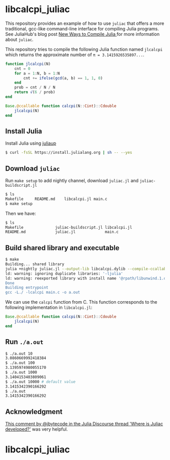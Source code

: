# libcalcpi_juliac

This repository provides an example of how to use `juliac` that offers a more traditional, gcc-like command-line interface for compiling Julia programs. See JuliaHub's blog post [New Ways to Compile Julia
](https://info.juliahub.com/blog/new-ways-to-compile-julia-blog) for more information about `juliac`.

This repository tries to compile the following Julia function named `jlcalcpi` which returns the approximate number of `π = 3.1415926535897...`.

```julia
function jlcalcpi(N)
    cnt = 0
    for a = 1:N, b = 1:N
        cnt += ifelse(gcd(a, b) == 1, 1, 0)
    end
    prob = cnt / N / N
    return √(6 / prob)
end

Base.@ccallable function calcpi(N::Cint)::Cdouble
    jlcalcpi(N)
end
```

## Install Julia

Install Julia using [juliaup](https://github.com/JuliaLang/juliaup)

```sh
$ curl -fsSL https://install.julialang.org | sh -- --yes
```

## Download `juliac`

Run `make setup` to add nightly channel, download `juliac.jl` and `juliac-buildscript.jl`

```sh
$ ls
Makefile     README.md    libcalcpi.jl main.c
$ make setup
```

Then we have:

```sh
$ ls
Makefile              juliac-buildscript.jl libcalcpi.jl
README.md             juliac.jl             main.c
```

## Build shared library and executable

```sh
$ make
Building... shared library
julia +nightly juliac.jl --output-lib libcalcpi.dylib --compile-ccallable --trim libcalcpi.jl
ld: warning: ignoring duplicate libraries: '-ljulia'
ld: warning: reexported library with install name '@rpath/libunwind.1.dylib' found at '/Users/terasakisatoshi/.julia/juliaup/julia-nightly/lib/julia/libunwind.1.0.dylib' couldn't be matched with any parent library and will be linked directly
Done
Building entrypoint
gcc -L./ -lcalcpi main.c -o a.out
```

We can use the `calcpi` function from C. This function corresponds to the following implementation in `libcalcpi.jl`:

```julia
Base.@ccallable function calcpi(N::Cint)::Cdouble
    jlcalcpi(N)
end
```

## Run `./a.out`

```sh
$ ./a.out 10
3.0860669992418384
$ ./a.out 100
3.1395974980055170
$ ./a.out 1000
3.1404153403809061
$ ./a.out 10000 # default value
3.1415342390166292
$ ./a.out
3.1415342390166292
```

## Acknowledgment

[This comment by @jbytecode in the Julia Discourse thread 'Where is Juliac developed?'](https://discourse.julialang.org/t/where-is-juliac-developed/113004/32) was very helpful.

# libcalcpi_juliac
